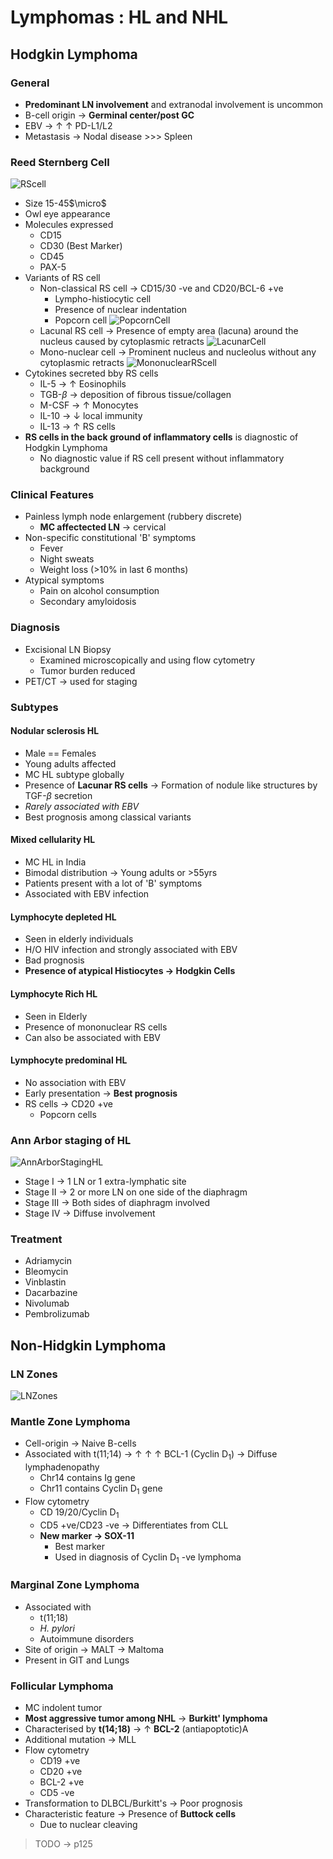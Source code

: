 # Lymphomas : HL and NHL

## Hodgkin Lymphoma

### General
- **Predominant LN involvement** and extranodal involvement is uncommon
- B-cell origin  $\rightarrow$ **Germinal center/post GC**
- EBV  $\rightarrow$ $\uparrow$ $\uparrow$ PD-L1/L2
- Metastasis  $\rightarrow$ Nodal disease >>> Spleen
### Reed Sternberg Cell
![RScell](Pathology/Images/RScell.jpg)
- Size 15-45$\micro$
- Owl eye appearance
- Molecules expressed
	- CD15
	- CD30 (Best Marker)
	- CD45
	- PAX-5
- Variants of RS cell
	- Non-classical RS cell  $\rightarrow$ CD15/30 -ve and CD20/BCL-6 +ve
		- Lympho-histiocytic cell
		- Presence of nuclear indentation
		- Popcorn cell
			![PopcornCell](Pathology/Images/PopcornCell.jpg)
	- Lacunal RS cell  $\rightarrow$ Presence of empty area (lacuna) around the nucleus caused by cytoplasmic retracts
		![LacunarCell](Pathology/Images/LacunarCell.jpg)
	- Mono-nuclear cell  $\rightarrow$ Prominent nucleus and nucleolus without any cytoplasmic retracts
		![MononuclearRScell](Pathology/Images/MononuclearRScell.jpg)
- Cytokines secreted bby RS cells
	- IL-5  $\rightarrow$ $\uparrow$ Eosinophils
	- TGB-$\beta$  $\rightarrow$ deposition of fibrous tissue/collagen
	- M-CSF  $\rightarrow$ $\uparrow$ Monocytes
	- IL-10  $\rightarrow$ $\downarrow$ local immunity
	- IL-13  $\rightarrow$ $\uparrow$ RS cells
- **RS cells in the back ground of inflammatory cells** is diagnostic of Hodgkin Lymphoma
	- No diagnostic value if RS cell present without inflammatory background

### Clinical Features
- Painless lymph node enlargement (rubbery discrete)
	- **MC affectected LN**  $\rightarrow$ cervical
- Non-specific constitutional 'B' symptoms
	- Fever
	- Night sweats
	- Weight loss (>10% in last 6 months)
- Atypical symptoms
	- Pain on alcohol consumption
	- Secondary amyloidosis

### Diagnosis
- Excisional LN Biopsy
	- Examined microscopically and using flow cytometry
	- Tumor burden reduced
- PET/CT  $\rightarrow$ used for staging

### Subtypes
#### Nodular sclerosis HL
- Male == Females
- Young adults affected
- MC HL subtype globally
- Presence of **Lacunar RS cells**  $\rightarrow$ Formation of nodule like structures by TGF-$\beta$ secretion
- *Rarely associated with EBV*
- Best prognosis among classical variants

#### Mixed cellularity HL
- MC HL in India
- Bimodal distribution  $\rightarrow$ Young adults or >55yrs
- Patients present with a lot of 'B' symptoms
- Associated with EBV infection

#### Lymphocyte depleted HL
- Seen in elderly individuals
- H/O HIV infection and strongly associated with EBV
- Bad prognosis
- **Presence of atypical Histiocytes  $\rightarrow$ Hodgkin Cells**

#### Lymphocyte Rich HL
- Seen in Elderly
- Presence of mononuclear RS cells
- Can also be associated with EBV

#### Lymphocyte predominal HL
- No association with EBV
- Early presentation  $\rightarrow$ **Best prognosis**
- RS cells  $\rightarrow$ CD20 +ve
	- Popcorn cells

### Ann Arbor staging of HL
![AnnArborStagingHL](Pathology/Images/AnnArborStagingHL.jpg)
- Stage I  $\rightarrow$ 1 LN or 1 extra-lymphatic site
- Stage II  $\rightarrow$ 2 or more LN on one side of the diaphragm
- Stage III  $\rightarrow$ Both sides of diaphragm involved
- Stage IV  $\rightarrow$ Diffuse involvement

### Treatment
- Adriamycin
- Bleomycin
- Vinblastin
- Dacarbazine
- Nivolumab
- Pembrolizumab

## Non-Hidgkin Lymphoma
### LN Zones
![LNZones](Pathology/Images/LNZones.jpg)

### Mantle Zone Lymphoma
- Cell-origin  $\rightarrow$ Naive B-cells
- Associated with t(11;14)  $\rightarrow$ $\uparrow$ $\uparrow$ $\uparrow$ BCL-1 (Cyclin D<sub>1</sub>)  $\rightarrow$ Diffuse lymphadenopathy
	- Chr14 contains Ig gene
	- Chr11 contains Cyclin D<sub>1</sub> gene
- Flow cytometry
	- CD 19/20/Cyclin D<sub>1</sub>
	- CD5 +ve/CD23 -ve  $\rightarrow$ Differentiates from CLL
	- **New marker  $\rightarrow$ SOX-11**
		- Best marker
		- Used in diagnosis of Cyclin D<sub>1</sub> -ve lymphoma
### Marginal Zone Lymphoma
- Associated with
	- t(11;18)
	- _H. pylori_
	- Autoimmune disorders
- Site of origin  $\rightarrow$ MALT  $\rightarrow$ Maltoma
- Present in GIT and Lungs

### Follicular Lymphoma
- MC indolent tumor
- **Most aggressive tumor among NHL**  $\rightarrow$ **Burkitt' lymphoma**
- Characterised by **t(14;18)**  $\rightarrow$ $\uparrow$ **BCL-2** (antiapoptotic)A
- Additional mutation  $\rightarrow$ MLL
- Flow cytometry
	- CD19 +ve
	- CD20 +ve
	- BCL-2 +ve
	- CD5 -ve
- Transformation to DLBCL/Burkitt's  $\rightarrow$ Poor prognosis
- Characteristic feature  $\rightarrow$ Presence of **Buttock cells**
	- Due to nuclear cleaving

> TODO  $\rightarrow$ p125